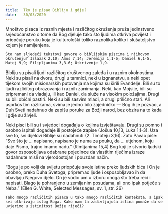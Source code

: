 ```yaml
---
title:  Tko je pisao Bibliju i gdje?
date:   30/03/2020
---
```


Mnoštvo pisaca iz raznih mjesta i različitog okruženja pruža jedinstveno svjedočanstvo o tome da Bog djeluje tako što ljudima otkriva povijest i priopćuje poruku koja je kulturološki toliko raznolika koliko i slušateljstvo kojem je namijenjena.

`Što nam sljedeći tekstovi govore o biblijskim piscima i njihovom okruženju? Izlazak 2,10; Amos 7,14; Jeremija 1,1-6; Daniel 6,1-5, Matej 9,9; Filipljanima 3,3-6; Otkrivenje 1,9.`

Bibliju su pisali ljudi različitog društvenog zaleđa i u raznim okolnostima. Neki su pisali na dvoru, drugi u tamnici, neki u izgnanstvu, a neki opet tijekom svojih misionarskih putovanja na kojima su širili Evanđelje. Bili su to ljudi različitog obrazovanja i raznih zanimanja. Neki, kao Mojsije, bili su pripremani da vladaju, ili kao Daniel, da služe na visokim položajima. Drugi su bili obični pastiri. Neki su bili sasvim mladi, a drugi prilično stari. Ali usprkos tim razlikama, svima je jedno bilo zajedničko — Bog ih je pozvao, a Duh Sveti nadahnuo da zapišu poruke za Božji narod, bez obzira na to kada i gdje su živjeli.

Neki pisci bili su i svjedoci događaja o kojima izvještavaju. Drugi su pomno i osobno ispitali događaje ili postojeće zapise (Jošua 10,13, Luka 1,1-3). Uza sve to, svi dijelovi Biblije su nadahnuti (2. Timoteju 3,16). Zato Pavao piše: “Sve što je … napisano, napisano je nama za pouku, da … utjehom, koju daje Pismo, trajno imamo nadu.” (Rimljanima 15,4) Bog koji je stvorio ljudski govor osposobljava odabrane pojedince da vlastitim riječima izraze nadahnute misli na vjerodostojan i pouzdan način.

“Bogu je po volji da svijetu priopćuje svoje istine preko ljudskih bića i On je osobno, preko Duha Svetoga, pripremao ljude i osposobljavao ih da obavljaju Njegovo djelo. On je vodio um u izboru onoga što treba reći i napisati. Blago je pohranjeno u zemljanim posudama, ali ono ipak potječe s Neba.” (Ellen G. White, Selected Messages, sv. 1, str. 26)

`Tako mnogo različitih pisaca u tako mnogo različitih konteksta, a ipak svi otkrivaju istog Boga. Kako nam ta zadivljujuća istina pomaže da se uvjerimo u istinitost Božje riječi?`
